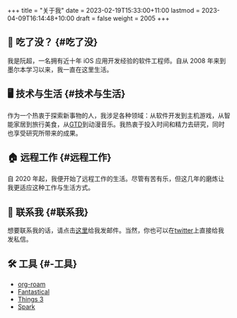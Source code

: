 +++
title = "关于我"
date = 2023-02-19T15:33:00+11:00
lastmod = 2023-04-09T16:14:48+10:00
draft = false
weight = 2005
+++

## 👋 吃了没？ {#吃了没}

我是阮超，一名拥有近十年 iOS 应用开发经验的软件工程师。自从 2008 年来到墨尔本学习以来，我一直在这里生活。


## 🖥 技术与生活 {#技术与生活}

作为一个热衷于探索新事物的人，我涉足各种领域：从软件开发到主机游戏，从智能家居到旅行美食，从[GTD](https://en.wikipedia.org/wiki/Getting%20Things%20Done)到动漫音乐。我热衷于投入时间和精力去研究，同时也享受研究所带来的成果。


## 🏠 远程工作 {#远程工作}

自 2020 年起，我便开始了远程工作的生活。尽管有苦有乐，但这几年的磨炼让我更适应这种工作与生活方式。


## 🤝 联系我 {#联系我}

想要联系我的话，请点击[这里](mailto:blog@chaoruan.dev)给我发邮件。当然，你也可以在[twitter](https://twitter.com/chaoruan)上直接给我发私信。


## 🛠️ 工具 {#️-工具}

-   [org-roam](<https://www.orgroam.com/>)
-   [Fantastical](<https://flexibits.com/fantastical>)
-   [Things 3](<https://culturedcode.com/things/>)
-   [Spark](<https://sparkmailapp.com/>)
